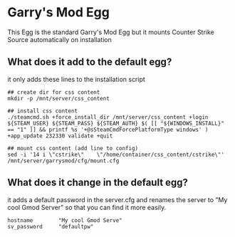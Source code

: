 # Garry's Mod Egg
This Egg is the standard Garry's Mod Egg but it mounts Counter Strike Source automatically on installation


## What does it **add** to the default egg?

it only adds these lines to the installation script
```batch
## create dir for css content
mkdir -p /mnt/server/css_content

## install css content
./steamcmd.sh +force_install_dir /mnt/server/css_content +login ${STEAM_USER} ${STEAM_PASS} ${STEAM_AUTH} $( [[ "${WINDOWS_INSTALL}" == "1" ]] && printf %s '+@sSteamCmdForcePlatformType windows' ) +app_update 232330 validate +quit

## mount css content (add line to config)
sed -i '14 i \"cstrike\"    \"/home/container/css_content/cstrike\"' /mnt/server/garrysmod/cfg/mount.cfg
```

## What does it **change** in the default egg?

it adds a default password in the server.cfg and renames the server to "My cool Gmod Server" so that you can find it more easily.
```
hostname		"My cool Gmod Serve"
sv_password		"defaultpw"
```
